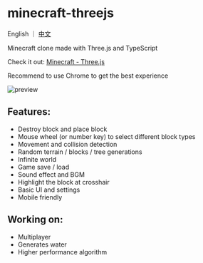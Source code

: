# minecraft-threejs

English ｜ [中文](https://github.com/Vyse12138/minecraft-threejs/blob/main/README_ZH.md)

Minecraft clone made with Three.js and TypeScript

Check it out: [Minecraft - Three.js](https://mc.yuleiz.com/)

Recommend to use Chrome to get the best experience

![preview](https://user-images.githubusercontent.com/88306344/154383952-9b33bad4-eebb-4a98-a12e-f5f137422d06.gif)

## Features:

- Destroy block and place block
- Mouse wheel (or number key) to select different block types
- Movement and collision detection
- Random terrain / blocks / tree generations
- Infinite world
- Game save / load
- Sound effect and BGM
- Highlight the block at crosshair
- Basic UI and settings
- Mobile friendly

## Working on:

- Multiplayer
- Generates water
- Higher performance algorithm
